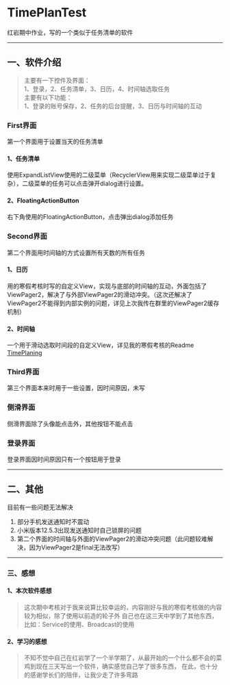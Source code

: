 # TimePlanTest
 红岩期中作业，写的一个类似于任务清单的软件
 
---
## 一、软件介绍
>主要有一下控件及界面：  
>1、登录，2、任务清单，3、日历，4、时间轴选取任务   
>主要有以下功能：  
>1、登录的账号保存，2、任务的后台提醒，3、日历与时间轴的互动  
### First界面
第一个界面用于设置当天的任务清单  
#### 1、任务清单
使用ExpandListView使用的二级菜单（RecyclerView用来实现二级菜单过于复杂），二级菜单的任务可以点击弹开dialog进行设置。 
#### 2、FloatingActionButton
右下角使用的FloatingActionButton，点击弹出dialog添加任务
### Second界面
第二个界面用时间轴的方式设置所有天数的所有任务  
#### 1、日历
用的寒假考核时写的自定义View，实现与底部的时间轴的互动，外面包括了ViewPager2，解决了与外部ViewPager2的滑动冲突。（这次还解决了ViewPager2不能得到内部实例的问题，详见上次我传在群里的ViewPager2缓存机制）
#### 2、时间轴
一个用于滑动选取时间段的自定义View，详见我的寒假考核的Readme [TimePlaning](https://github.com/985892345/TimePlaning.git "TimePlan")
### Third界面
第三个界面本来时用于一些设置，因时间原因，未写
### 侧滑界面
侧滑界面除了头像能点击外，其他按钮不能点击
### 登录界面
登录界面因时间原因只有一个按钮用于登录  

---
## 二、其他
目前有一些问题无法解决
1. 部分手机发送通知时不震动
2. 小米版本12.5.3出现发送通知时自己锁屏的问题
3. 第二个界面的时间轴与外面的ViewPager2的滑动冲突问题（此问题较难解决，因为ViewPager2是final无法改写）

---
### 三、感想
#### 1、本次软件感想
>这次期中考核对于我来说算比较幸运的，内容刚好与我的寒假考核做的内容较为相似，除了使用以前造的轮子外
>自己也在这三天中学到了其他东西，比如：Service的使用、Broadcast的使用
#### 2、学习的感想
>不知不觉中自己在红岩学了一个半学期了，从最开始的一个什么都不会的菜鸡到现在三天写出一个软件，确实感觉自己学了很多东西，
>在此，也十分的感谢学长们的陪伴，让我少走了许多弯路

